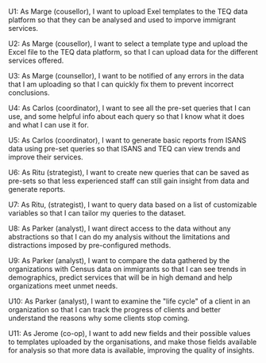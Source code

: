 U1: As Marge (cousellor), I want to upload Exel templates to the TEQ data
platform so that they can be analysed and used to imporve immigrant services.

U2: As Marge (cousellor), I want to select a template type and upload the Excel
file to the TEQ data platform, so that I can upload data for the different
services offered.

U3: As Marge (counsellor), I want to be notified of any errors in the data that
I am uploading so that I can quickly fix them to prevent incorrect conclusions.

U4: As Carlos (coordinator), I want to see all the pre-set queries that I can
use, and some helpful info about each query so that I know what it does and what
I can use it for.

U5: As Carlos (coordinator), I want to generate basic reports from ISANS data
using pre-set queries so that ISANS and TEQ can view trends and improve their
services.

U6: As Ritu (strategist), I want to create new queries that can be saved as
pre-sets so that less experienced staff can still gain insight from data and
generate reports. 

U7: As Ritu, (strategist), I want to query data based on a list of customizable
variables so that I can tailor my queries to the dataset.

U8: As Parker (analyst), I want direct access to the data without any
abstractions so that I can do my analysis without the limitations and
distractions imposed by pre-configured methods.

U9: As Parker (analyst), I want to compare the data gathered by the
organizations with Census data on immigrants so that I can see trends in
demographics, predict services that will be in high demand and help
organizations meet unmet needs.

U10: As Parker (analyst), I want to examine the "life cycle" of a client in an
organization so that I can track the progress of clients and better understand
the reasons why some clients stop coming.

U11: As Jerome (co-op), I want to add new fields and their possible values to
templates uploaded by the organisations, and make those fields available for
analysis so that more data is available, improving the quality of insights.
